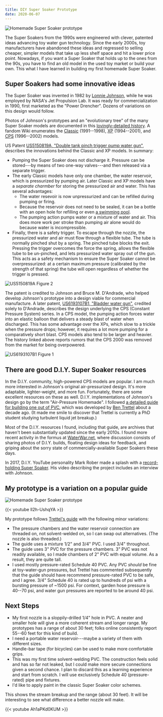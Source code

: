 ```yaml
---
title: DIY Super Soaker Prototype
date: 2020-06-07
---
```


![Homemade Super Soaker prototype](/static/images/homemade-super-soaker-prototype.jpg)

The Super Soakers from the 1990s were engineered with clever, patented ideas
advancing toy water gun technology. Since the early 2000s, toy manufacturers
have abandoned these ideas and regressed to selling cheaper, simpler models that
take up less shelf space and hit a lower price point. Nowadays, if you want a
Super Soaker that holds up to the ones from the 90s, you have to find an old
model in the used toy market or build your own. This what I have learned in
building my first homemade Super Soaker.

## Super Soakers had some innovative ideas

The Super Soaker was invented in 1982 by
[Lonnie Johnson](https://en.wikipedia.org/wiki/Lonnie_Johnson_(inventor)), while
he was employed by NASA's Jet Propulsion Lab. It was ready for commercialization
in 1990, first marketed as the "Power Drencher". Dozens of variations on this
design would follow.

Photos of Johnson's prototypes and an "evolutionary tree" of the many Super
Soaker models are documented in this
[lovingly-detailed history](http://www.isoaker.com/Info/history_supersoaker.html).
A fandom Wiki enumerates the
[Classic](https://nerf.fandom.com/wiki/Classic_Super_Soaker) (1991--1998),
[XP](https://nerf.fandom.com/wiki/XP) (1994--2001), and
[CPS](https://nerf.fandom.com/wiki/CPS) (1996--2002) models.

US Patent [US5150819A, "Double tank pinch trigger pump water gun"](https://patents.google.com/patent/US5150819A/en),
describes the innovations behind the Classic and XP models. In summary:

* Pumping the Super Soaker does not discharge it. Pressure can be stored---by
  means of two one-way valves---and then released via a separate trigger.
* The early Classic models have only one chamber, the water reservoir, which is
  pressurized by pumping air. Later Classic and XP models have a *separate charmber*
  for storing the pressurized air and water. This has several advantages:
  * The water resevoir is now unpressurized and can be refilled during pumping
    or firing.
  * Because the reservoir does not need to be sealed, it can be a bottle with an
    open hole for refilling or even
    [a swimming pool](https://nerfpedialegacy.fandom.com/wiki/XP_Pool_Pumper_Blaster).
  * The pumping action pumps water or a mixture of water and air. This does more
    work per stroke than pumping air alone would do because water is
    incompressible.
* Finally, there is a safety trigger. To escape through the nozzle, the
  pressurized water and air must flow through a flexible tube. The tube is
  normally pinched shut by a spring. The pinched tube blocks the exit. Pressing
  the trigger overcomes the force the spring, allows the flexible tube to be
  un-pinched, and lets pressurized water spray out of the gun. This acts as a
  safety mechanism to ensure the Super Soaker cannot be overpressurized: at a
  certain maximum pressure (calibrated by the strength of that spring) the tube
  will open regardless of whether the trigger is pressed.

![US5150819A Figure 2](/static/images/US5150819A-Fig2.png)

The patent is credited to Johnson and Bruce M. D'Andrade, who helped develop
Johnson's prototype into a design viable for commercial manufacture.
A later patent, [US6193107B1, "Bladder water gun"](https://patents.google.com/patent/US6193107B1/en),
credited solely to D'Andrade, describes the design underlying the CPS (Constant
Pressure System) series. In a CPS model, the pumping action forces water into an
elastic balloon that delivers a steady blast of water when discharged. This has
some advantage over the XPs, which slow to a trickle when the pressure drops;
however, it requires a lot more pumping for a comparatively short blast. CPS
models also tend to be larger and heavier. The history linked above reports
rumors that the CPS 2000 was removed from the market for being overpowered.

![US6193107B1 Figure 1](/static/images/US6193107B1-Fig1.png)

## There are good D.I.Y. Super Soaker resources

In the D.I.Y. community, high-powered CPS models are popular. I am much more
interested in Johnson's original air-pressurized design. It's more adaptable,
lighter-weight, and more fun. Fortunately, there are some excellent resources on
these as well. D.I.Y. implementations of Johnson's design go by the term
"Air-Pressure Homemade". I followed
[a detailed guide for building one out of PVC](http://www.sscentral.org/homemade/aph/),
which was developed by
[Ben Trettel](http://trettel.org/) about a decade ago. (It made me smile to
discover that Trettel is currently a PhD student studying turbulent liquid jet
breakup.)

Most of the D.I.Y. resources I found, including that guide, are archives that
haven't been substantially updated since the early 2010s. I found more recent
activity in the formus at [WaterWar.net](https://waterwar.net/forum/index.php),
where discussion consists of sharing photos of D.I.Y. builds, floating design
ideas for feedback, and griping about the sorry state of commercially-available
Super Soakers these days.

In 2017, D.I.Y. YouTube personality Mark Rober made a splash with a
[record-holding Super Soaker](https://www.youtube.com/watch?v=T1KRQ3RcvXA). His
video describing the project includes an interview with Johnson.

## My prototype is a variation on a popular guide

![Homemade Super Soaker prototype](/static/images/homemade-super-soaker-prototype-labeled.jpg)

{{< youtube lI2h-UshqYA >}}

My prototype follows [Trettel's guide](http://www.sscentral.org/homemade/aph/)
with the following minor variations:

* The pressure chambers and the water reservoir connection are threaded on, not
  solvent-welded on, so I can swap out alternatives. (The nozzle is also
  threaded.)
* The guide uses a mixture 1/2" and 3/4" PVC. I used 3/4" throughout.
* The guide uses 3" PVC for the pressure chambers. 3" PVC was not readily
  available, so I made chambers of 2" PVC with equal volume. As a result, they
  are quite tall.
* I used mostly pressure-rated Schedule 40 PVC. Any PVC *should* be fine
  at toy-water-gun pressures, but Trettel has commented subsequently that the
  guide should have recommend pressure-rated PVC to be safe, and I agree. 3/4"
  Schedule 40 is rated up to hundreds of psi with a bursting pressure of ~1500
  psi. For context, garden hose pressure is 40--70 psi, and water gun pressures
  are reported to be around 40 psi.

## Next Steps

* My first nozzle is a sloppily-drilled 1/4" hole in PVC. A neater and smaller
  hole will give a more coherent stream and longer range. My prototypes has a
  range of about 30 feet; folks online consistently report 55--60 feet for this
  kind of build.
* I need a portable water reservoir---maybe a variety of them with different
  sizes.
* Handle-bar tape (for bicycles) can be used to make more comfortable grips.
* This was my first time solvent-welding PVC. The construction feels solid and
  has so far not leaked, but I could make more secure connections given a second
  chance. I plan to discard this as a learning experience and start from
  scratch. I will use exclusively Schedule 40 (pressure-rated) pipe and
  fixtures.
* I'd like to apply paint in the classic Super Soaker color schemes.

This shows the stream breakup and the range (about 30 feet). It will be
interesting to see what difference a better nozzle will make.

{{< youtube Ah1aPKd0KUM >}}
